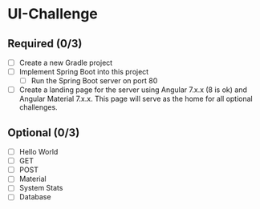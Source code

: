 # UI-Challenge

## Required (0/3)

- [ ] Create a new Gradle project
- [ ] Implement Spring Boot into this project
    - [ ] Run the Spring Boot server on port 80
- [ ] Create a landing page for the server using Angular 7.x.x (8 is ok) and Angular Material 7.x.x. This page will serve as the home for all optional challenges.

## Optional (0/3)

- [ ] Hello World
- [ ] GET
- [ ] POST
- [ ] Material
- [ ] System Stats
- [ ] Database
